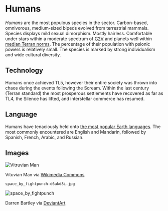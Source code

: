 # Humans #

*Humans* are the most populous species in the sector. Carbon-based, omnivorous, medium-sized bipeds evolved from terrestrial mammals. Species displays mild sexual dimorphism. Mostly hairless. Comfortable under stars within a moderate spectrum of [G2V](https://en.wikipedia.org/wiki/Stellar_classification) and planets well within [median Terran norms](Planets). The percentage of their population with psionic powers is relatively small. The species is marked by strong individualism and wide cultural diversity.

## Technology

Humans once achieved TL5, however their entire society was thrown into chaos during the events following the Scream. Within the last century (Terran standard) the most prosperous settlements have recovered as far as TL4, the Silence has lifted, and interstellar commerce has resumed.

## Language

Humans have tenaciously held onto [the most popular Earth languages](https://en.wikipedia.org/wiki/List_of_languages_by_total_number_of_speakers). The most commonly encountered are English and Mandarin, followed by Spanish, French, Arabic, and Russian.

## Images

![Vitruvian Man](https://upload.wikimedia.org/wikipedia/commons/thumb/f/f9/Da_Vinci_Vitruve_Luc_Viatour_2.svg/480px-Da_Vinci_Vitruve_Luc_Viatour_2.svg.png "Leonardo da Vinci [Public domain]")

Vituvian Man via [Wikimedia Commons](https://commons.wikimedia.org/wiki/File:Da_Vinci_Vitruve_Luc_Viatour2.jpg)

 	space_by_fightpunch-d6akd8i.jpg
  
![space_by_fightpunch](https://worknate.github.io/galactic-encyclopedia/assets/space_by_fightpunch-d6akd8i.jpg)

Darren Bartley via [DeviantArt](https://www.deviantart.com/fightpunch/art/Space-380543490)
